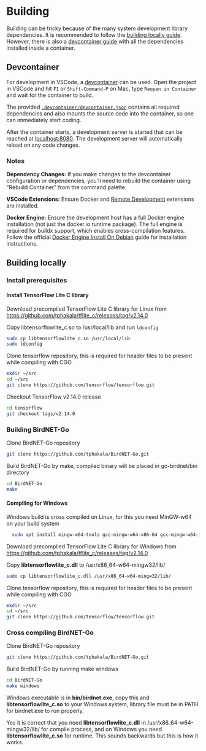 # Building

Building can be tricky because of the many system development library dependencies. 
It is recommended to follow the [building locally guide](#building-locally). 
However, there is also a [devcontainer guide](#devcontainer) with all the dependencies installed inside a container.

## Devcontainer

For development in VSCode, a [devcontainer](https://code.visualstudio.com/docs/remote/containers) can be used. 
Open the project in VSCode and hit `F1` or `Shift-Command-P` on Mac, type `Reopen in Container` and wait for the container to build.

The provided [`.devcontainer/devcontainer.json`](.devcontainer/devcontainer.json) contains all required dependencies and 
also mounts the source code into the container, so one can immediately start coding. 

After the container starts, a development server is started that can be reached at [localhost:8080](http://localhost:8080). 
The development server will automatically reload on any code changes. 

### Notes

**Dependency Changes:** If you make changes to the devcontainer configuration or dependencies, you'll need to rebuild the container using "Rebuild Container" from the command palette.

**VSCode Extensions:** Ensure Docker and [Remote Development](https://marketplace.visualstudio.com/items?itemName=ms-vscode-remote.vscode-remote-extensionpack) extensions are installed.

**Docker Engine:** Ensure the development host has a full Docker engine installation (not just the docker.io runtime package). The full engine is required for buildx support, which enables cross-compilation features. Follow the official [Docker Engine Install On Debian](https://docs.docker.com/engine/install/debian/) guide for installation instructions.

## Building locally

### Install prerequisites

#### Install TensorFlow Lite C library

Download precompiled TensorFlow Lite C library for Linux from https://github.com/tphakala/tflite_c/releases/tag/v2.14.0

Copy libtensorflowlite_c.so to /usr/local/lib and run ```ldconfig```

```bash
sudo cp libtensorflowlite_c.so /usr/local/lib
sudo ldconfig
```

Clone tensorflow repository, this is required for header files to be present while compiling with CGO

```bash
mkdir ~/src
cd ~/src
git clone https://github.com/tensorflow/tensorflow.git
```

Checkout TensorFlow v2.14.0 release

```bash
cd tensorflow
git checkout tags/v2.14.0
```

### Building BirdNET-Go

Clone BirdNET-Go repository

```bash
git clone https://github.com/tphakala/BirdNET-Go.git
```

Build BirdNET-Go by make, compiled binary will be placed in go-birdnet/bin directory

```bash
cd BirdNET-Go
make
```

#### Compiling for Windows

Windows build is cross compiled on Linux, for this you need MinGW-w64 on your build system

```bash
  sudo apt install mingw-w64-tools gcc-mingw-w64-x86-64 gcc-mingw-w64-i686
```

Download precompiled TensorFlow Lite C library for Windows from https://github.com/tphakala/tflite_c/releases/tag/v2.14.0

Copy **libtensorflowlite_c.dll** to /usr/x86_64-w64-mingw32/lib/

```bash
sudo cp libtensorflowlite_c.dll /usr/x86_64-w64-mingw32/lib/
```

Clone tensorflow repository, this is required for header files to be present while compiling with CGO

```bash
mkdir ~/src
cd ~/src
git clone https://github.com/tensorflow/tensorflow.git
```

### Cross compiling BirdNET-Go

Clone BirdNET-Go repository

```bash
git clone https://github.com/tphakala/BirdNET-Go.git
```

Build BirdNET-Go by running make windows

```bash
cd BirdNET-Go
make windows
```

Windows executable is in **bin/birdnet.exe**, copy this and **libtensorflowlite_c.so** to your Windows system, library file must be in PATH for birdnet.exe to run properly.

Yes it is correct that you need **libtensorflowlite_c.dll** in /usr/x86_64-w64-mingw32/lib/ for compile process, and on Windows you need **libtensorflowlite_c.so** for runtime. This sounds backwards but this is how it works.
